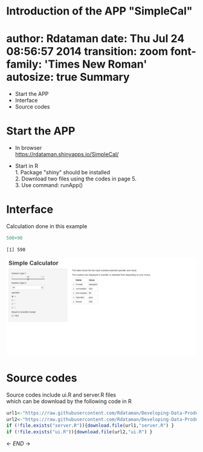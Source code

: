 
Introduction of the APP "SimpleCal"
===
author: Rdataman
date: Thu Jul 24 08:56:57 2014
transition: zoom
font-family: 'Times New Roman'
autosize: true
Summary
========================================================

- Start the APP
- Interface
- Source codes


Start the APP
========================================================
- In browser   
        https://rdataman.shinyapps.io/SimpleCal/
        
- Start in R  
        1. Package "shiny" should be installed   
        2. Download two files using the codes in page 5.  
        3. Use command: runApp()
        

Interface
========================================================
Calculation done in this example

```r
500+90
```

```
[1] 590
```
![The interface](interface.jpg)

Source codes
===
Source codes include ui.R and server.R files   
which can be download by the following code in R

```r
url1<-"https://raw.githubusercontent.com/Rdataman/Developing-Data-Products/master/server.R"
url2<-"https://raw.githubusercontent.com/Rdataman/Developing-Data-Products/master/ui.R"
if (!file.exists("server.R")){download.file(url1,"server.R") }
if (!file.exists("ui.R")){download.file(url2,"ui.R") }
```
    
<- *END* ->
